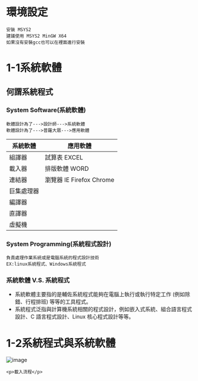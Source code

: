 # 環境設定
```
安裝 MSYS2
建議使用 MSYS2 MinGW X64
如果沒有安裝gcc也可以在裡面進行安裝
```
# 1-1系統軟體
## 何謂系統程式

### System Software(系統軟體)
```
軟體設計為了--->設計師--->系統軟體
軟體設計為了--->普羅大眾--->應用軟體
```
系統軟體                       |應用軟體     
-----------------------------|-----------------------------
組譯器 | 試算表 EXCEL
載入器 | 排版軟體 WORD
連結器 | 瀏覽器 IE Firefox Chrome
巨集處理器 | 
編譯器 | 
直譯器 | 
虛擬機 | 
### System Programming(系統程式設計)
```
負責處理作業系統或是電腦系統的程式設計技術
EX:linux系統程式、Windows系統程式
```
### 系統軟體 V.S. 系統程式
* 系統軟體主要指的是輔佐系統程式能夠在電腦上執行或執行特定工作 (例如除錯、行程排班) 等等的工具程式。
* 系統程式泛指與計算機系統相關的程式設計，例如嵌入式系統、組合語言程式設計、C 語言程式設計、Linux 核心程式設計等等。

# 1-2系統程式與系統軟體

![image](https://user-images.githubusercontent.com/81726807/173243945-e3b4d814-efab-42c7-8cd6-7250d522a4ce.png)
```
<p>載入流程</p>
```


